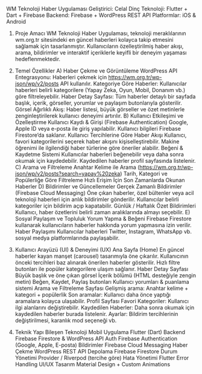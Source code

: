 WM Teknoloji Haber Uygulaması
Geliştirici: Celal Dinç
Teknoloji: Flutter + Dart + Firebase
Backend: Firebase + WordPress REST API
Platformlar: iOS & Android

1. Proje Amacı
WM Teknoloji Haber Uygulaması, teknoloji meraklılarının wm.org.tr sitesindeki en güncel haberleri kolayca takip etmesini sağlamak için tasarlanmıştır. Kullanıcıların özelleştirilmiş haber akışı, arama, bildirimler ve interaktif içeriklerle keyifli bir deneyim yaşaması hedeflenmektedir.

2. Temel Özellikler
A) Haber Çekme ve Görüntüleme
WordPress API Entegrasyonu: Haberleri çekmek için https://wm.org.tr/wp-json/wp/v2/posts API kullanılır.
Kategoriye Göre Haberler: Kullanıcılar haberleri belirli kategorilere (Yapay Zeka, Oyun, Mobil, Donanım vb.) göre filtreleyebilir.
Haber Detay Sayfası: Tüm haberler detaylı bir sayfada başlık, içerik, görseller, yorumlar ve paylaşım butonlarıyla gösterilir.
Görsel Ağırlıklı Akış: Haber listesi, büyük görseller ve özet metinlerle zenginleştirilerek kullanıcı deneyimi artırılır.
B) Kullanıcı Etkileşimi ve Özelleştirme
Kullanıcı Kaydı & Girişi (Firebase Authentication)
Google, Apple ID veya e-posta ile giriş yapılabilir.
Kullanıcı bilgileri Firebase Firestore’da saklanır.
Kullanıcı Tercihlerine Göre Haber Akışı
Kullanıcı, favori kategorilerini seçerek haber akışını kişiselleştirebilir.
Makine öğrenimi ile ilgilendiği haber türlerine göre öneriler alabilir.
Beğeni & Kaydetme Sistemi
Kullanıcılar haberleri beğenebilir veya daha sonra okumak için kaydedebilir.
Kaydedilen haberler profil sayfasında listelenir.
C) Arama ve Filtreleme
Anahtar Kelime ile Arama (https://wm.org.tr/wp-json/wp/v2/posts?search=yapay%20zeka)
Tarih, Kategori ve Popülerliğe Göre Filtreleme
Hızlı Erişim İçin Son Zamanlarda Okunan Haberler
D) Bildirimler ve Güncellemeler
Gerçek Zamanlı Bildirimler (Firebase Cloud Messaging)
Öne çıkan haberler, özel bültenler veya acil teknoloji haberleri için anlık bildirimler gönderilir.
Kullanıcılar belirli kategoriler için bildirim açıp kapatabilir.
Günlük / Haftalık Özet Bildirimleri
Kullanıcı, haber özetlerini belirli zaman aralıklarında almayı seçebilir.
E) Sosyal Paylaşım ve Topluluk
Yorum Yapma & Beğeni
Firebase Firestore kullanarak kullanıcıların haberler hakkında yorum yapmasına izin verilir.
Haber Paylaşımı
Kullanıcılar haberleri Twitter, Instagram, WhatsApp vb. sosyal medya platformlarında paylaşabilir.
3. Kullanıcı Arayüzü (UI) & Deneyimi (UX)
Ana Sayfa (Home)
En güncel haberler kayan manşet (carousel) tasarımıyla öne çıkarılır.
Kullanıcının önceki tercihleri baz alınarak önerilen haberler gösterilir.
Hızlı filtre butonları ile popüler kategorilere ulaşım sağlanır.
Haber Detay Sayfası
Büyük başlık ve öne çıkan görsel
İçerik bölümü (HTML desteğiyle zengin metin)
Beğen, Kaydet, Paylaş butonları
Kullanıcı yorumları & puanlama sistemi
Arama ve Filtreleme Sayfası
Gelişmiş arama: Anahtar kelime + kategori + popülerlik
Son aramalar: Kullanıcı daha önce yaptığı aramalara kolayca ulaşabilir.
Profil Sayfası
Favori Kategoriler: Kullanıcı ilgi alanlarını değiştirebilir.
Kaydedilen Haberler: Daha sonra okumak için kaydedilen haberler burada listelenir.
Ayarlar: Bildirim tercihlerinin değiştirilmesi, karanlık mod seçeneği vb.
4. Teknik Yapı
Bileşen	Teknoloji
Mobil Uygulama	Flutter (Dart)
Backend	Firebase Firestore & WordPress API
Auth	Firebase Authentication (Google, Apple, E-posta)
Bildirimler	Firebase Cloud Messaging
Haber Çekme	WordPress REST API
Depolama	Firebase Firestore
Durum Yönetimi	Provider / Riverpod (tercihe göre)
Hata Yönetimi	Flutter Error Handling
UI/UX Tasarım	Material Design + Custom Animations